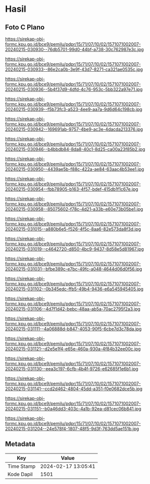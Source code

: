 # Hasil

## Foto C Plano

https://sirekap-obj-formc.kpu.go.id/bce9/pemilu/pdpr/15/71/07/10/02/1571071002007-20240215-030930--76db5701-99d0-44bf-a738-30c762987e3c.jpg

https://sirekap-obj-formc.kpu.go.id/bce9/pemilu/pdpr/15/71/07/10/02/1571071002007-20240215-030933--86e2ca0b-3e9f-43d7-8271-ca321ae0535c.jpg

https://sirekap-obj-formc.kpu.go.id/bce9/pemilu/pdpr/15/71/07/10/02/1571071002007-20240215-030936--5b4f37d9-4dfd-4c76-953c-5bb322a97e71.jpg

https://sirekap-obj-formc.kpu.go.id/bce9/pemilu/pdpr/15/71/07/10/02/1571071002007-20240215-030939--f5b73fc3-a523-4ee9-aa7a-9d6d64c198cb.jpg

https://sirekap-obj-formc.kpu.go.id/bce9/pemilu/pdpr/15/71/07/10/02/1571071002007-20240215-030942--169691ab-9757-4be9-ac3e-4dacda213376.jpg

https://sirekap-obj-formc.kpu.go.id/bce9/pemilu/pdpr/15/71/07/10/02/1571071002007-20240215-030946--b4bbdb84-8da8-40c1-8d25-ca00a23f85b2.jpg

https://sirekap-obj-formc.kpu.go.id/bce9/pemilu/pdpr/15/71/07/10/02/1571071002007-20240215-030950--4439ae5b-f88c-422a-ae84-63aac4b53ee1.jpg

https://sirekap-obj-formc.kpu.go.id/bce9/pemilu/pdpr/15/71/07/10/02/1571071002007-20240215-030954--fbb78905-b163-4f57-bdef-415db1f1c67e.jpg

https://sirekap-obj-formc.kpu.go.id/bce9/pemilu/pdpr/15/71/07/10/02/1571071002007-20240215-030958--85075602-f78c-4d21-a33b-e60e73b05be1.jpg

https://sirekap-obj-formc.kpu.go.id/bce9/pemilu/pdpr/15/71/07/10/02/1571071002007-20240215-031015--a880b6e5-f526-4f5c-8aa6-82e573da8f3d.jpg

https://sirekap-obj-formc.kpu.go.id/bce9/pemilu/pdpr/15/71/07/10/02/1571071002007-20240215-031019--c4642720-d850-4bc9-9437-8d58e5d81967.jpg

https://sirekap-obj-formc.kpu.go.id/bce9/pemilu/pdpr/15/71/07/10/02/1571071002007-20240215-031031--bfbe389c-e7bc-49fc-a048-4644d06d0f56.jpg

https://sirekap-obj-formc.kpu.go.id/bce9/pemilu/pdpr/15/71/07/10/02/1571071002007-20240215-031102--0b345edc-ffb5-49b4-9436-e6a545945405.jpg

https://sirekap-obj-formc.kpu.go.id/bce9/pemilu/pdpr/15/71/07/10/02/1571071002007-20240215-031106--4d7f1d42-bebc-48aa-ab5a-70ac2795f2a3.jpg

https://sirekap-obj-formc.kpu.go.id/bce9/pemilu/pdpr/15/71/07/10/02/1571071002007-20240215-031111--4a06888d-b847-4053-90f5-6cbe7d3c78da.jpg

https://sirekap-obj-formc.kpu.go.id/bce9/pemilu/pdpr/15/71/07/10/02/1571071002007-20240215-031121--d2e5e1f4-e65e-460a-930a-4f84b32ee00c.jpg

https://sirekap-obj-formc.kpu.go.id/bce9/pemilu/pdpr/15/71/07/10/02/1571071002007-20240215-031130--eea3c197-6cfb-4b4f-9726-e62685f1e6b1.jpg

https://sirekap-obj-formc.kpu.go.id/bce9/pemilu/pdpr/15/71/07/10/02/1571071002007-20240215-031141--ccd2d462-4804-45dd-a351-f0e0682dce5b.jpg

https://sirekap-obj-formc.kpu.go.id/bce9/pemilu/pdpr/15/71/07/10/02/1571071002007-20240215-031151--b0a46dd3-403c-4a1b-92ea-d81cec06b841.jpg

https://sirekap-obj-formc.kpu.go.id/bce9/pemilu/pdpr/15/71/07/10/02/1571071002007-20240215-031204--24e578f4-1807-48f5-9d3f-763dd5ae151b.jpg


## Metadata

| Key        | Value               |
| ---------- | ------------------- |
| Time Stamp | 2024-02-17 13:05:41 |
| Kode Dapil | 1501                |




